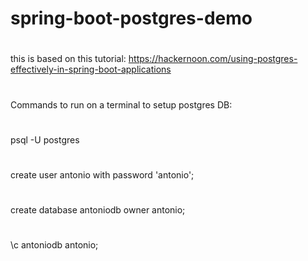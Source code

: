 # spring-boot-postgres-demo
#
this is based on this tutorial: https://hackernoon.com/using-postgres-effectively-in-spring-boot-applications
#
Commands to run on a terminal to setup postgres DB:
#
psql -U postgres
#
create user antonio with password 'antonio';
#
create database antoniodb owner antonio;
#
\c antoniodb antonio;
